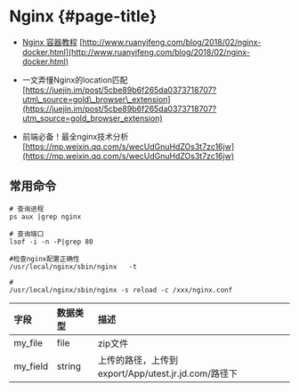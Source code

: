 # Nginx {#page-title}

* [Nginx 容器教程](http://www.ruanyifeng.com/blog/2018/02/nginx-docker.html) [http://www.ruanyifeng.com/blog/2018/02/nginx-docker.html](http://www.ruanyifeng.com/blog/2018/02/nginx-docker.html)

* 一文弄懂Nginx的location匹配 [https://juejin.im/post/5cbe89b6f265da0373718707?utm\_source=gold\_browser\_extension](https://juejin.im/post/5cbe89b6f265da0373718707?utm_source=gold_browser_extension)

* 前端必备！最全nginx技术分析 [https://mp.weixin.qq.com/s/wecUdGnuHdZOs3t7zc16jw](https://mp.weixin.qq.com/s/wecUdGnuHdZOs3t7zc16jw)

## 常用命令

```
# 查询进程
ps aux |grep nginx

# 查询端口
lsof -i -n -P|grep 80

#检查nginx配置正确性
/usr/local/nginx/sbin/nginx   -t

#
/usr/local/nginx/sbin/nginx -s reload -c /xxx/nginx.conf
```

| 字段 | 数据类型 | 描述 |
| :--- | :--- | :--- |
| my\_file | file | zip文件 |
| my\_field | string | 上传的路径，上传到export/App/utest.jr.jd.com/路径下 |



